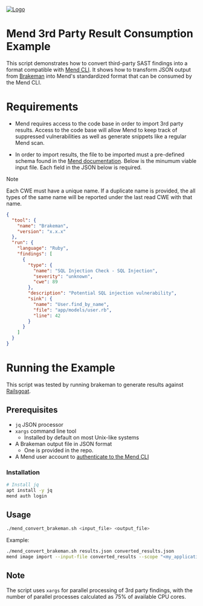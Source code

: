 [![Logo](https://mend-toolkit-resources-public.s3.amazonaws.com/img/mend-io-logo-horizontal.svg)](https://www.mend.io)  

# Mend 3rd Party Result Consumption Example
This script demonstrates how to convert third-party SAST findings into a format compatible with [Mend CLI](https://docs.mend.io/platform/latest/download-the-mend-cli). It shows how to transform JSON output from [Brakeman](https://github.com/presidentbeef/brakeman) into Mend's standardized format that can be consumed by the Mend CLI.

# Requirements

- Mend requires access to the code base in order to import 3rd party results. Access to the code base will allow Mend to keep track of suppressed vulnerabilities as well as generate snippets like a regular Mend scan.

- In order to import results, the file to be imported must a pre-defined schema found in the [Mend documentation](https://docs.mend.io/platform/latest/integrate-third-party-code-scan-results-into-mend-#Integratethird-partyCodeScanResultsintoMendSAST-JSONSchema). 
Below is the minumum viable input file. Each field in the JSON below is required.
> [!NOTE]  
> Each CWE must have a unique name. If a duplicate name is provided, the all types of the same name will be reported under the last read CWE with that name.

```json
{
  "tool": {
    "name": "Brakeman",
    "version": "x.x.x"
  },
  "run": {
    "language": "Ruby",
    "findings": [
      {
        "type": {
          "name": "SQL Injection Check - SQL Injection",
          "severity": "unknown",
          "cwe": 89
        },
        "description": "Potential SQL injection vulnerability",
        "sink": {
          "name": "User.find_by_name",
          "file": "app/models/user.rb",
          "line": 42
        }
      }
    ]
  }
}
```
# Running the Example

This script was tested by running brakeman to generate results against [Railsgoat](https://github.com/OWASP/railsgoat).

## Prerequisites

- `jq` JSON processor
- `xargs` command line tool
    - Installed by default on most Unix-like systems
- A Brakeman output file in JSON format
    - One is provided in the repo.
- A Mend user account to [authenticate to the Mend CLI](https://docs.mend.io/platform/latest/authenticate-your-login-for-the-mend-cli)

### Installation

```bash
# Install jq
apt install -y jq
mend auth login
```

## Usage

```bash
./mend_convert_brakeman.sh <input_file> <output_file>
```

Example:
```bash
./mend_convert_brakeman.sh results.json converted_results.json
mend image import --input-file converted_results --scope "<my_application>//<my_project>"
```


## Note

The script uses `xargs` for parallel processing of 3rd party findings, with the number of parallel processes calculated as 75% of available CPU cores. 
